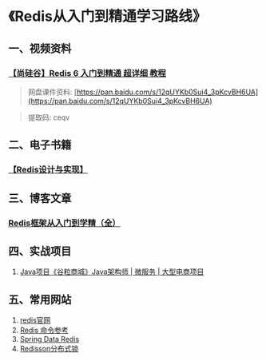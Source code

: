 # 《Redis从入门到精通学习路线》

## 一、视频资料

### [【尚硅谷】Redis 6 入门到精通 超详细 教程](https://www.bilibili.com/video/BV1Rv41177Af?from=search&seid=8007390224033104256&spm_id_from=333.337.0.0)

> 网盘课件资料: [https://pan.baidu.com/s/12qUYKb0Sui4_3pKcvBH6UA](https://pan.baidu.com/s/12qUYKb0Sui4_3pKcvBH6UA) 

> 提取码: ceqv

## 二、电子书籍

### [【Redis设计与实现】](https://weread.qq.com/web/reader/d35323e0597db0d35bd957b)

## 三、博客文章

### [Redis框架从入门到学精（全）](https://blog.csdn.net/weixin_47872288/article/details/118410080)

## 四、实战项目
1. [Java项目《谷粒商城》Java架构师 | 微服务 | 大型电商项目](https://www.bilibili.com/video/BV1np4y1C7Yf?p=225)

## 五、常用网站
1. [redis官网](https://redis.io/)
2. [Redis 命令参考](http://redisdoc.com/)
3. [Spring Data Redis](https://docs.spring.io/spring-data/redis/docs/2.4.15/reference/html/#reference)
4. [Redisson分布式锁](https://github.com/redisson/redisson/wiki/%E7%9B%AE%E5%BD%95)
